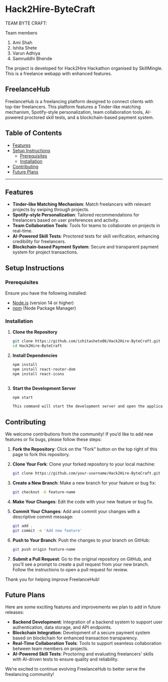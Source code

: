 # Hack2Hire-ByteCraft
TEAM BYTE CRAFT:

Team members
1. Ami Shah
2. Ishita Shete
3. Varun Adhiya
4. Samruddhi Bhende

The project is developed for Hack2Hire Hackathon organised by SkillMingle. This is a freelance webapp with enhanced features. 

## FreelanceHub

FreelanceHub is a freelancing platform designed to connect clients with top-tier freelancers. This platform features a Tinder-like matching mechanism, Spotify-style personalization, team collaboration tools, AI-powered proctored skill tests, and a blockchain-based payment system.

## Table of Contents

- [Features](#features)
- [Setup Instructions](#setup-instructions)
  - [Prerequisites](#prerequisites)
  - [Installation](#installation)
- [Contributing](#contributing)
- [Future Plans](#future-plans)

---

## Features

- **Tinder-like Matching Mechanism**: Match freelancers with relevant projects by swiping through projects.
- **Spotify-style Personalization**: Tailored recommendations for freelancers based on user preferences and activity.
- **Team Collaboration Tools**: Tools for teams to collaborate on projects in real-time.
- **AI-Powered Skill Tests**: Proctored tests for skill verification, enhancing credibility for freelancers.
- **Blockchain-based Payment System**: Secure and transparent payment system for project transactions.

## Setup Instructions

### Prerequisites

Ensure you have the following installed:

- [Node.js](https://nodejs.org/) (version 14 or higher)
- [npm](https://www.npmjs.com/) (Node Package Manager)

### Installation

1. **Clone the Repository**

   ```bash
   git clone https://github.com/ishitashete06/Hack2Hire-ByteCraft.git
   cd Hack2Hire-ByteCraft

2. **Install Dependencies**

   ```bash
   npm install
   npm install react-router-dom
   npm install react-icons
  

3. **Start the Development Server**

   ```bash
   npm start

   This command will start the development server and open the application in your default browser. By default, it runs on http://localhost:3000.

## Contributing

We welcome contributions from the community! If you’d like to add new features or fix bugs, please follow these steps:

1. **Fork the Repository**: Click on the "Fork" button on the top right of this page to fork this repository.
2. **Clone Your Fork**: Clone your forked repository to your local machine:

   ```bash
   git clone https://github.com/your-username/Hack2Hire-ByteCraft.git
3. **Create a New Branch**: Make a new branch for your feature or bug fix:

   ```bash
   git checkout -b feature-name
4. **Make Your Changes**: Edit the code with your new feature or bug fix.

5. **Commit Your Changes**: Add and commit your changes with a descriptive commit message:

   ```bash
   git add .
   git commit -m 'Add new feature'
6. **Push to Your Branch**: Push the changes to your branch on GitHub:

   ```bash
   git push origin feature-name
7. **Submit a Pull Request**: Go to the original repository on GitHub, and you’ll see a prompt to create a pull request from your new branch. Follow the instructions to open a pull request for review.

Thank you for helping improve FreelanceHub!

## Future Plans

Here are some exciting features and improvements we plan to add in future releases:

- **Backend Development**: Integration of a backend system to support user authentication, data storage, and API endpoints.
- **Blockchain Integration**: Development of a secure payment system based on blockchain for enhanced transaction transparency.
- **Real-Time Collaboration Tools**: Tools to support seamless collaboration between team members on projects.
- **AI-Powered Skill Tests**: Proctoring and evaluating freelancers' skills with AI-driven tests to ensure quality and reliability.

We’re excited to continue evolving FreelanceHub to better serve the freelancing community!
